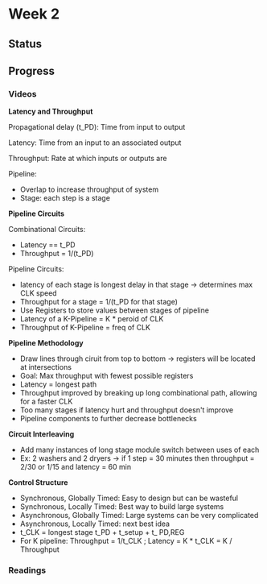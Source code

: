 # Week 2

## Status

## Progress

### Videos

**Latency and Throughput**

Propagational delay (t_PD): Time from input to output
  
Latency: Time from an input to an associated output
  
Throughput: Rate at which inputs or outputs are 
  
Pipeline:
- Overlap to increase throughput of system
- Stage: each step is a stage

**Pipeline Circuits**

Combinational Circuits:
- Latency == t_PD
- Throughput = 1/(t_PD)
  
Pipeline Circuits:
- latency of each stage is longest delay in that stage -> determines max CLK speed
- Throughput for a stage = 1/(t_PD for that stage)
- Use Registers to store values between stages of pipeline
- Latency of a K-Pipeline = K * peroid of CLK
- Throughput of K-Pipeline = freq of CLK

**Pipeline Methodology**

- Draw lines through ciruit from top to bottom -> registers will be located at intersections
- Goal: Max throughput with fewest possible registers
- Latency = longest path
- Throughput improved by breaking up long combinational path, allowing for a faster CLK
- Too many stages if latency hurt and throughput doesn't improve
- Pipeline components to further decrease bottlenecks

**Circuit Interleaving**

- Add many instances of long stage module switch between uses of each
- Ex: 2 washers and 2 dryers -> if 1 step = 30 minutes then throughput = 2/30 or 1/15 and latency = 60 min

**Control Structure**

- Synchronous, Globally Timed: Easy to design but can be wasteful
- Synchronous, Locally Timed: Best way to build large systems
- Asynchronous, Globally Timed: Large systems can be very complicated
- Asynchronous, Locally Timed: next best idea
- t_CLK = longest stage t_PD + t_setup + t_ PD,REG
- For K pipeline: Throughput = 1/t_CLK ; Latency = K * t_CLK = K / Throughput
   
### Readings
